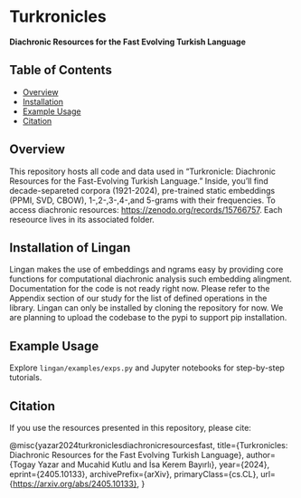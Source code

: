 # Turkronicles

**Diachronic Resources for the Fast Evolving Turkish Language**

## Table of Contents

- [Overview](#overview)
- [Installation](#installation)
- [Example Usage](#example-usage)
- [Citation](#citation)


## Overview

This repository hosts all code and data used in “Turkronicle: Diachronic Resources for the Fast-Evolving Turkish Language.” Inside, you’ll find decade-separeted corpora (1921-2024), pre-trained static embeddings (PPMI, SVD, CBOW), 1-,2-,3-,4-,and 5-grams with their frequencies. 
To access diachronic resources: https://zenodo.org/records/15766757.
Each reseource lives in its associated folder. 

## Installation of Lingan
Lingan makes the use of embeddings and ngrams easy by providing core functions for computational diachronic analysis such embedding alingment. Documentation for the code is not ready right now. Please refer to the Appendix section of our study for the list of defined operations in the library.
Lingan can only be installed by cloning the repository for now. We are planning to upload the codebase to the pypi to support pip installation.

## Example Usage

Explore `lingan/examples/exps.py` and Jupyter notebooks for step-by-step tutorials.

## Citation

If you use the resources presented in this repository, please cite:

@misc{yazar2024turkroniclesdiachronicresourcesfast,
      title={Turkronicles: Diachronic Resources for the Fast Evolving Turkish Language}, 
      author={Togay Yazar and Mucahid Kutlu and İsa Kerem Bayırlı},
      year={2024},
      eprint={2405.10133},
      archivePrefix={arXiv},
      primaryClass={cs.CL},
      url={https://arxiv.org/abs/2405.10133}, 
}
